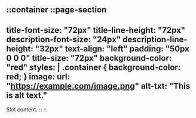 ::container
::page-section
---
title-font-size: "72px"
title-line-height: "72px"
description-font-size: "24px"
description-line-height: "32px"
text-align: "left"
padding: "50px 0 0 0"
title-size: "72px"
background-color: "red"
styles: |
  .container {
    background-color: red;
  }
image:
  url: "https://example.com/image.png"
  alt-txt: "This is alt text."
---
Slot content.
::
::
